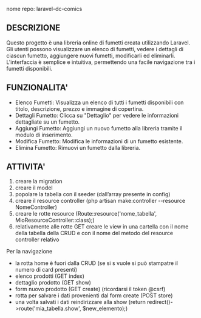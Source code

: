 nome repo: laravel-dc-comics
## DESCRIZIONE
Questo progetto è una libreria online di fumetti creata utilizzando Laravel. Gli utenti possono visualizzare un elenco di fumetti, vedere i dettagli di ciascun fumetto, aggiungere nuovi fumetti, modificarli ed eliminarli. L'interfaccia è semplice e intuitiva, permettendo una facile navigazione tra i fumetti disponibili.

## FUNZIONALITA'
- Elenco Fumetti: Visualizza un elenco di tutti i fumetti disponibili con titolo, descrizione, prezzo e immagine di copertina.
- Dettagli Fumetto: Clicca su "Dettaglio" per vedere le informazioni dettagliate su un fumetto.
- Aggiungi Fumetto: Aggiungi un nuovo fumetto alla libreria tramite il modulo di inserimento.
- Modifica Fumetto: Modifica le informazioni di un fumetto esistente.
- Elimina Fumetto: Rimuovi un fumetto dalla libreria.

## ATTIVITA'
1. creare la migration
2. creare il model
3. popolare la tabella con il seeder (dall’array presente in config)
4. creare il resource controller (php artisan make:controller --resource NomeController)
5. creare le rotte resource (Route::resource('nome_tabella', MioResourceController::class);)
6. relativamente alle rotte GET creare  le view in una cartella con il nome della tabella della CRUD e con il nome del metodo del resource controller relativo

Per la navigazione
- la rotta home è fuori dalla CRUD (se si s vuole si può stampatre il numero di card presenti)
- elenco prodotti   (GET index)
- dettaglio prodotto (GET show)
- form nuovo prodotto (GET create) (ricordarsi il token @csrf)
- rotta per salvare i dati provenienti dal form create (POST store)
- una volta salvati i dati reindirizzare alla show (return redirect()->route('mia_tabella.show', $new_elemento);)
